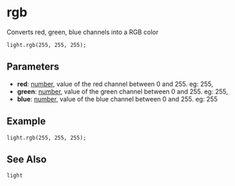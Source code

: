 # rgb

Converts red, green, blue channels into a RGB color

```sig
light.rgb(255, 255, 255);
```

## Parameters

* **red**: [number](/reference/blocks/number), value of the red channel between 0 and 255. eg: 255,
* **green**: [number](/reference/blocks/number), value of the green channel between 0 and 255. eg: 255,
* **blue**: [number](/reference/blocks/number), value of the blue channel between 0 and 255. eg: 255

## Example

```blocks
light.rgb(255, 255, 255);
```

## See Also

```package
light
```


